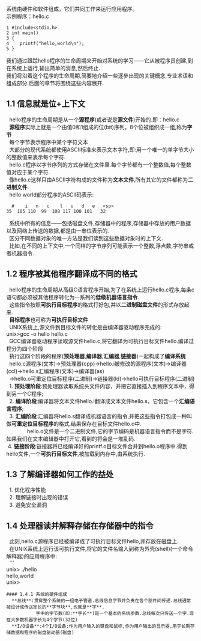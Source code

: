 系统由硬件和软件组成，它们共同工作来运行应用程序。  
示例程序：hello.c  
```
1 #include<stdio.h>  
2 int main()  
3 {  
4    printf("hello,world\n");  
5 }  
```  
我们通过跟踪hello程序的生命周期来开始对系统的学习——它从被程序员创建,到在系统上运行,输出简单的消息,然后终止.  
我们将沿着这个程序的生命周期,简要地介绍一些逐步出现的关键概念,专业术语和组成部分.后面的章节将围绕这些内容展开.  
## 1.1 信息就是位+上下文  
   hello程序的生命周期是从一个**源程序**(或者说是**源文件**)开始的.即：hello.c  
   **源程序**实际上就是一个由值0和1组成的位(bit)序列，8个位被组织成一组,称为**字节**  
   每个字节表示程序中某个字符文本  
   大部分的现代系统都使用ASCII标准来表示文本字符,即:用一个唯一的单字节大小的整数值来表示每个字符.  
   hello.c程序以字节序列的方式存储在文件里.每个字节都有一个整数值,每个整数值对应于某个字符.  
   像hello.c这样只由ASCII字符构成的文件称为**文本文件**,所有其它的文件都称为**二进制文件**.  
   hello world部分程序的ASCII码表示:  
   ```
   #    i   n   c    l   u   d   e   <sp>  
   35  105 110  99  108 117 100 101   32  
   ```  
   系统中所有的信息——包括磁盘文件,存储器中的程序,存储器中存放的用户数据以及网络上传送的数据,都是由一串位表示的.  
   区分不同数据对象的唯一方法是我们读到这些数据对象时的上下文.  
   比如,在不同的上下文中,一个同样的字节序列可能表示一个整数,浮点数,字符串或者机器指令.  
## 1.2 程序被其他程序翻译成不同的格式  
   hello程序的生命周期从高级C语言程序开始,为了在系统上运行hello.c程序,每条c语句都必须被其他程序转化为一系列的**低级机器语言指令**.  
   这些指令按照**可执行目标程序**的格式打好包,并以**二进制磁盘文件**的形式存放起来.  
   **目标程序**也可称为**可执行目标文件**  
   UNIX系统上,源文件到目标文件的转化是由编译器驱动程序完成的:  
   unix>gcc -o hello hello.c  
   GCC编译器驱动程序读取源文件hello.c,将它翻译为可执行目标文件hello.编译过程分为四个阶段  
   执行这四个阶段的程序(**预处理器**,**编译器**,**汇编器**,**链接器**)一起构成了**编译系统**  
   hello.c源程序(文本)->预处理器(cpp)->hello.i被修改的源程序(文本)->编译器(ccl)->hello.s汇编程序(文本)->编译器(as)  
   ->hello.o可重定位目标程序(二进制)->链接器(ld)->hello可执行目标程序(二进制)  
   1. **预处理阶段**:预处理器读取系统头文件内容，并把它直接插入到程序文本中，得到另一个C程序;  
   2. **编译阶段**:编译器将文本文件hello.i翻译成文本文件hello.s，它包含一个**汇编语言程序**;  
   3. **汇编阶段**:汇编器将hello.s翻译成机器语言的指令,并把这些指令打包成一种叫做**可重定位目标程序**的格式,结果保存在目标文件hello.o中.  
               hello.o文件是一个二进制文件,它的字节编码是机器语言指令而不是字符.如果我们在文本编辑器中打开它,看到的将会是一堆乱码.  
   4. **链接阶段**:链接器将已经编译好的printf.o目标文件合并到hello.o程序中.得到hello文件,一个**可执行目标文件**,被加载到内存中,由系统执行.  
## 1.3 了解编译器如何工作的益处  
   1. 优化程序性能  
   2. 理解链接时出现的错误  
   3. 避免安全漏洞  
## 1.4 处理器读并解释存储在存储器中的指令  
   此刻,hello.c源程序已经被编译成了可执行目标文件hello,并存放在磁盘上.   
   在UNIX系统上运行该可执行文件,将它的文件名输入到称为外壳(shell)(一个命令解释器)的应用程序中:  
   ```  
   unix> ./hello  
   hello,world  
   unix>  
   ```  
#### 1.4.1 系统的硬件组成  
   **总线**:贯穿整个系统的一组电子管道.总线信息字节并负责在各个部件间传递.总线通常被设计成传送定长的**字节块**,也就是**字**.  
            字中的字节数(即:**字长**)是一个基本的系统参数.总线每次只传送一个字.现在大多数机器字长为4个字节(32位)  
   **I/O设备**:4个I/O设备:作为用户输入的键盘和鼠标,作为用户输出的显示器,用于长期存储数据和程序的磁盘驱动器(磁盘)
 
